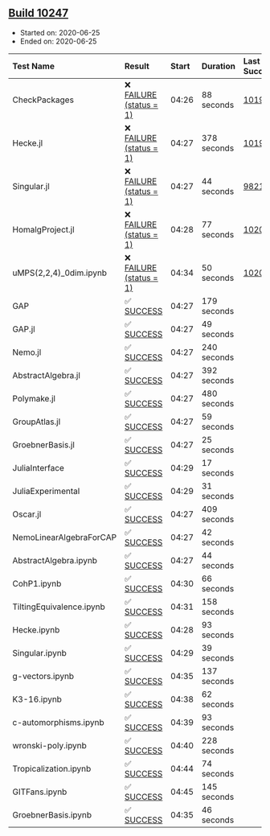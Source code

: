 ## [Build 10247](https://oscarci.mathematik.uni-kl.de/job/oscar/10247/)

* Started on: 2020-06-25
* Ended on: 2020-06-25

| Test Name    | Result | Start | Duration | Last Success | First Failure |
|:-------------|:-------|:------|:---------|:-------------|:--------------|
| CheckPackages | ❌ [FAILURE (status = 1)](https://oscarci.mathematik.uni-kl.de/job/oscar/10247/artifact/logs/build-10247/CheckPackages.log) | 04:26 | 88 seconds | [10197](https://oscarci.mathematik.uni-kl.de/job/oscar/10197/) | [10198](https://oscarci.mathematik.uni-kl.de/job/oscar/10198/) |
| Hecke.jl | ❌ [FAILURE (status = 1)](https://oscarci.mathematik.uni-kl.de/job/oscar/10247/artifact/logs/build-10247/Hecke.jl.log) | 04:27 | 378 seconds | [10197](https://oscarci.mathematik.uni-kl.de/job/oscar/10197/) | [10198](https://oscarci.mathematik.uni-kl.de/job/oscar/10198/) |
| Singular.jl | ❌ [FAILURE (status = 1)](https://oscarci.mathematik.uni-kl.de/job/oscar/10247/artifact/logs/build-10247/Singular.jl.log) | 04:27 | 44 seconds | [9821](https://oscarci.mathematik.uni-kl.de/job/oscar/9821/) | [9822](https://oscarci.mathematik.uni-kl.de/job/oscar/9822/) |
| HomalgProject.jl | ❌ [FAILURE (status = 1)](https://oscarci.mathematik.uni-kl.de/job/oscar/10247/artifact/logs/build-10247/HomalgProject.jl.log) | 04:28 | 77 seconds | [10209](https://oscarci.mathematik.uni-kl.de/job/oscar/10209/) | [10210](https://oscarci.mathematik.uni-kl.de/job/oscar/10210/) |
| uMPS(2,2,4)_0dim.ipynb | ❌ [FAILURE (status = 1)](https://oscarci.mathematik.uni-kl.de/job/oscar/10247/artifact/logs/build-10247/uMPS-2-2-4-_0dim.ipynb.log) | 04:34 | 50 seconds | [10209](https://oscarci.mathematik.uni-kl.de/job/oscar/10209/) | [10210](https://oscarci.mathematik.uni-kl.de/job/oscar/10210/) |
| GAP | ✅ [SUCCESS](https://oscarci.mathematik.uni-kl.de/job/oscar/10247/artifact/logs/build-10247/GAP.log) | 04:27 | 179 seconds |  |  |
| GAP.jl | ✅ [SUCCESS](https://oscarci.mathematik.uni-kl.de/job/oscar/10247/artifact/logs/build-10247/GAP.jl.log) | 04:27 | 49 seconds |  |  |
| Nemo.jl | ✅ [SUCCESS](https://oscarci.mathematik.uni-kl.de/job/oscar/10247/artifact/logs/build-10247/Nemo.jl.log) | 04:27 | 240 seconds |  |  |
| AbstractAlgebra.jl | ✅ [SUCCESS](https://oscarci.mathematik.uni-kl.de/job/oscar/10247/artifact/logs/build-10247/AbstractAlgebra.jl.log) | 04:27 | 392 seconds |  |  |
| Polymake.jl | ✅ [SUCCESS](https://oscarci.mathematik.uni-kl.de/job/oscar/10247/artifact/logs/build-10247/Polymake.jl.log) | 04:27 | 480 seconds |  |  |
| GroupAtlas.jl | ✅ [SUCCESS](https://oscarci.mathematik.uni-kl.de/job/oscar/10247/artifact/logs/build-10247/GroupAtlas.jl.log) | 04:27 | 59 seconds |  |  |
| GroebnerBasis.jl | ✅ [SUCCESS](https://oscarci.mathematik.uni-kl.de/job/oscar/10247/artifact/logs/build-10247/GroebnerBasis.jl.log) | 04:27 | 25 seconds |  |  |
| JuliaInterface | ✅ [SUCCESS](https://oscarci.mathematik.uni-kl.de/job/oscar/10247/artifact/logs/build-10247/JuliaInterface.log) | 04:29 | 17 seconds |  |  |
| JuliaExperimental | ✅ [SUCCESS](https://oscarci.mathematik.uni-kl.de/job/oscar/10247/artifact/logs/build-10247/JuliaExperimental.log) | 04:29 | 31 seconds |  |  |
| Oscar.jl | ✅ [SUCCESS](https://oscarci.mathematik.uni-kl.de/job/oscar/10247/artifact/logs/build-10247/Oscar.jl.log) | 04:27 | 409 seconds |  |  |
| NemoLinearAlgebraForCAP | ✅ [SUCCESS](https://oscarci.mathematik.uni-kl.de/job/oscar/10247/artifact/logs/build-10247/NemoLinearAlgebraForCAP.log) | 04:27 | 42 seconds |  |  |
| AbstractAlgebra.ipynb | ✅ [SUCCESS](https://oscarci.mathematik.uni-kl.de/job/oscar/10247/artifact/logs/build-10247/AbstractAlgebra.ipynb.log) | 04:27 | 44 seconds |  |  |
| CohP1.ipynb | ✅ [SUCCESS](https://oscarci.mathematik.uni-kl.de/job/oscar/10247/artifact/logs/build-10247/CohP1.ipynb.log) | 04:30 | 66 seconds |  |  |
| TiltingEquivalence.ipynb | ✅ [SUCCESS](https://oscarci.mathematik.uni-kl.de/job/oscar/10247/artifact/logs/build-10247/TiltingEquivalence.ipynb.log) | 04:31 | 158 seconds |  |  |
| Hecke.ipynb | ✅ [SUCCESS](https://oscarci.mathematik.uni-kl.de/job/oscar/10247/artifact/logs/build-10247/Hecke.ipynb.log) | 04:28 | 93 seconds |  |  |
| Singular.ipynb | ✅ [SUCCESS](https://oscarci.mathematik.uni-kl.de/job/oscar/10247/artifact/logs/build-10247/Singular.ipynb.log) | 04:29 | 39 seconds |  |  |
| g-vectors.ipynb | ✅ [SUCCESS](https://oscarci.mathematik.uni-kl.de/job/oscar/10247/artifact/logs/build-10247/g-vectors.ipynb.log) | 04:35 | 137 seconds |  |  |
| K3-16.ipynb | ✅ [SUCCESS](https://oscarci.mathematik.uni-kl.de/job/oscar/10247/artifact/logs/build-10247/K3-16.ipynb.log) | 04:38 | 62 seconds |  |  |
| c-automorphisms.ipynb | ✅ [SUCCESS](https://oscarci.mathematik.uni-kl.de/job/oscar/10247/artifact/logs/build-10247/c-automorphisms.ipynb.log) | 04:39 | 93 seconds |  |  |
| wronski-poly.ipynb | ✅ [SUCCESS](https://oscarci.mathematik.uni-kl.de/job/oscar/10247/artifact/logs/build-10247/wronski-poly.ipynb.log) | 04:40 | 228 seconds |  |  |
| Tropicalization.ipynb | ✅ [SUCCESS](https://oscarci.mathematik.uni-kl.de/job/oscar/10247/artifact/logs/build-10247/Tropicalization.ipynb.log) | 04:44 | 74 seconds |  |  |
| GITFans.ipynb | ✅ [SUCCESS](https://oscarci.mathematik.uni-kl.de/job/oscar/10247/artifact/logs/build-10247/GITFans.ipynb.log) | 04:45 | 145 seconds |  |  |
| GroebnerBasis.ipynb | ✅ [SUCCESS](https://oscarci.mathematik.uni-kl.de/job/oscar/10247/artifact/logs/build-10247/GroebnerBasis.ipynb.log) | 04:35 | 46 seconds |  |  |
